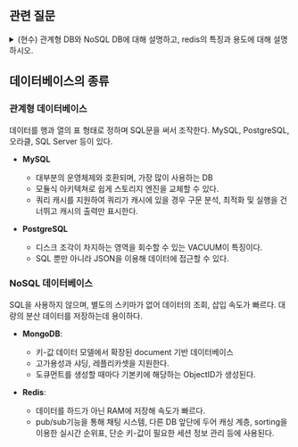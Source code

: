 ## 관련 질문
<details>
  <summary>(현수) 관계형 DB와 NoSQL DB에 대해 설명하고, redis의 특징과 용도에 대해 설명하시오.</summary>
  <blockquote>
    (지원) 관계형은 정형화된 데이터와 스키마를 기반으로 테이블간의 관계를 정의하여 저장하고 관리한다, NoSQL은 비정형 데이터와 스키마를 지원해서 대규모 데이터 처리에 적합.
    레디스는 인메모리 데이터 저장소 구조이며 매우 빠른 속도로 데이터를 읽고 쓸수있으며, 캐싱이나 세션을 저장하는 것, 실시간으로 데이터를 분석하는 등의 다양한 용도로 쓸 수있다.
  </blockquote>   
  <br/>
  <blockquote>
    (주현) 관계형은 데이터를 2차원 형태로 표현해서 스키마를 두고 그것에 따라 관리하는 데이터베이스이다. 스키마를 가지고 있어 데이터의 정확성이 보장된다는 장점이 있지만, 관리하는 시스템의 크기가 클수록 쿼리가 복잡해지고 성능이 떨어질 수 있다. no는 스키마를 두지 않고 데이터간의 관계를 정의하지 않기 때문에 컬렉션 형태로 자유롭게 데이터 관리. 키-밸류 형태로 관리하며 데이터 분산을 하는데 장점이 있지만 스키마가 없기 때문에 데이터 구조가 보장되지 않아, 데이터 관리 과정에서 중복이 생기면 중복된 부분을 모든 컬렉션에 대해 수정해야함.
    레디스는 인메모리 데이터베이스로 키-밸류로 관리하며 굉장히 빠른 속도로 데이터를 처리하면서 쿼리문을 사용하지 않는다는 특징이 있다. 주로 캐싱데이터나 채팅, 실시간 순위같은 실시간 변경사항이 발생하는 데이터를 관리. 
  </blockquote>     
</details>

## 데이터베이스의 종류

### 관계형 데이터베이스

데이터를 행과 열의 표 형태로 정하며 SQL문을 써서 조작한다. MySQL, PostgreSQL, 오라클, SQL Server 등이 있다. 

- **MySQL**
    - 대부분의 운영체제와 호환되며, 가장 많이 사용하는 DB
    - 모듈식 아키텍쳐로 쉽게 스토리지 엔진을 교체할 수 있다.
    - 쿼리 캐시를 지원하여 쿼리가 캐시에 있을 경우 구문 분석, 최적화 및 실행을 건너뛰고 캐시의 출력만 표시한다.

- **PostgreSQL**
    - 디스크 조각이 차지하는 영역을 회수할 수 있는 VACUUM이 특징이다.
    - SQL 뿐만 아니라 JSON을 이용해 데이터에 접근할 수 있다.

### NoSQL 데이터베이스

 SQL을 사용하지 않으며, 별도의 스키마가 없어 데이터의 조회, 삽입 속도가 빠르다.
 대량의 분산 데이터를 저장하는데 용이하다.

- **MongoDB**:
    - 키-값 데이터 모델에서 확장된 document 기반 데이터베이스
    - 고가용성과 샤딩, 레플리카셋을 지원한다.
    - 도큐먼트를 생성할 때마다 기본키에 해당하는 ObjectID가 생성된다.

- **Redis**:
    - 데이터를 하드가 아닌 RAM에 저장해 속도가 빠르다.
    - pub/sub기능을 통해 채팅 시스템, 다른 DB 앞단에 두어 캐싱 계층, sorting을 이용한 실시간 순위표, 단순 키-값이 필요한 세션 정보 관리 등에 사용된다.